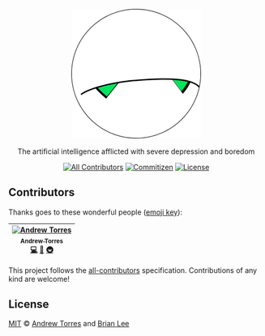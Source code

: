 <p align="center">
  <img alt="Marvin" height="256" src="assets/marvin.png" width="256">
</p>
<p align="center">
  The artificial intelligence afflicted with severe depression and boredom
</p>
<p align="center">
  <a href="#contributors"><img alt="All Contributors" src="https://flat.badgen.net/badge/all%20contributors/1/orange"></a>
  <a href="https://github.com/commitizen/cz-cli"><img alt="Commitizen" src="https://flat.badgen.net/badge/commitizen/friendly/green"></a>
  <a href="license"><img alt="License" src="https://flat.badgen.net/github/license/ajtorres9/marvin"></a>
</p>

## Contributors

Thanks goes to these wonderful people ([emoji key](https://allcontributors.org/docs/en/emoji-key)):

<!-- prettier-ignore-start -->
<!-- ALL-CONTRIBUTORS-LIST:START - Do not remove or modify this section -->
| [<img src="https://avatars0.githubusercontent.com/u/450495?v=4" width="100px;" alt="Andrew Torres"/><br /><sub><b>Andrew Torres</b></sub>](https://andrewjtorr.es)<br />[💻](https://github.com/ajtorres9/marvin/commits?author=ajtorres9 "Code") [📖](https://github.com/ajtorres9/marvin/commits?author=ajtorres9 "Documentation") [🚇](#infra-ajtorres9 "Infrastructure (Hosting, Build-Tools, etc)") |
| :---: |
<!-- ALL-CONTRIBUTORS-LIST:END -->
<!-- prettier-ignore-end -->

This project follows the [all-contributors](https://allcontributors.org) specification. Contributions of any kind are welcome!

## License

[MIT](license) &copy; [Andrew Torres](https://andrewjtorr.es) and [Brian Lee](https://brian-dlee.surge.sh)
